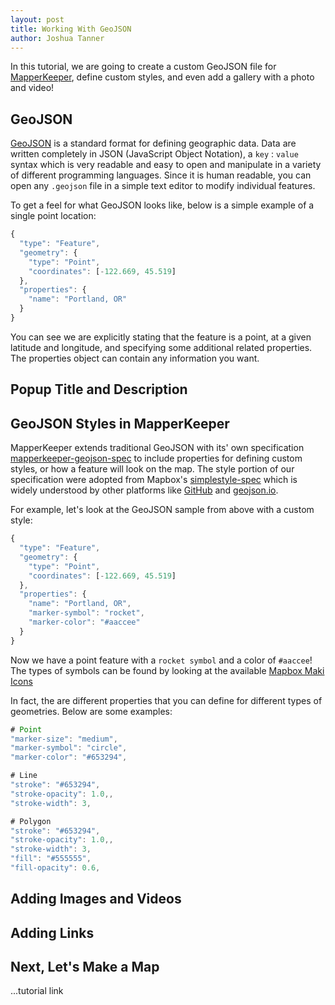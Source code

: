 ```yaml
---
layout: post
title: Working With GeoJSON
author: Joshua Tanner
---
```


In this tutorial, we are going to create a custom GeoJSON file for [MapperKeeper](https://www.mapperkeeper.com), define custom styles, and even add a gallery with a photo and video!

## GeoJSON
[GeoJSON](http://geojson.org/) is a standard format for defining geographic data.  Data are written completely in JSON (JavaScript Object Notation), a `key` : `value` syntax which is very readable and easy to open and manipulate in a variety of different programming languages.  Since it is human readable, you can open any `.geojson` file in a simple text editor to modify individual features.

To get a feel for what GeoJSON looks like, below is a simple example of a single point location:

```js
{
  "type": "Feature",
  "geometry": {
    "type": "Point",
    "coordinates": [-122.669, 45.519]
  },
  "properties": {
    "name": "Portland, OR"
  }
}
```

You can see we are explicitly stating that the feature is a point, at a given latitude and longitude, and specifying some additional related properties.  The properties object can contain any information you want.

## Popup Title and Description

## GeoJSON Styles in MapperKeeper

MapperKeeper extends traditional GeoJSON with its' own specification [mapperkeeper-geojson-spec](https://github.com/MapperKeeper/mapperkeeper-geojson-spec) to include properties for defining custom styles, or how a feature will look on the map.  The style portion of our specification were adopted from Mapbox's [simplestyle-spec](https://github.com/mapbox/simplestyle-spec) which is widely understood by other platforms like [GitHub](https://help.github.com/articles/mapping-geojson-files-on-github/) and [geojson.io](http://geojson.io/).   

For example, let's look at the GeoJSON sample from above with a custom style:

```js
{
  "type": "Feature",
  "geometry": {
    "type": "Point",
    "coordinates": [-122.669, 45.519]
  },
  "properties": {
    "name": "Portland, OR",
    "marker-symbol": "rocket",
    "marker-color": "#aaccee"
  }
}
```

Now we have a point feature with a `rocket symbol` and a color of `#aaccee`!  The types of symbols can be found by looking at the available [Mapbox Maki Icons](https://www.mapbox.com/maki-icons/)

In fact, the are different properties that you can define for different types of geometries.  Below are some examples:

```js
# Point
"marker-size": "medium",
"marker-symbol": "circle",
"marker-color": "#653294",

# Line
"stroke": "#653294",
"stroke-opacity": 1.0,,
"stroke-width": 3,

# Polygon
"stroke": "#653294",
"stroke-opacity": 1.0,,
"stroke-width": 3,
"fill": "#555555",
"fill-opacity": 0.6,
```

## Adding Images and Videos

## Adding Links

## Next, Let's Make a Map

...tutorial link
